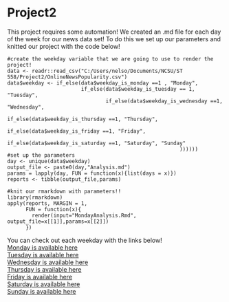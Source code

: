 # Project2
This project requires some automation! We created an .md file for each day of the week for our news data set!
To do this we set up our parameters and knitted our project with the code below!

```{r setpar}    
#create the weekday variable that we are going to use to render the project!    
data <- readr::read_csv("C:/Users/nelso/Documents/NCSU/ST 558/Project2/OnlineNewsPopularity.csv")    
data$weekday <- if_else(data$weekday_is_monday ==1 , "Monday",    
                        if_else(data$weekday_is_tuesday == 1, "Tuesday",    
                                if_else(data$weekday_is_wednesday ==1, "Wednesday",    
                                        if_else(data$weekday_is_thursday ==1, "Thursday",    
                                                if_else(data$weekday_is_friday ==1, "Friday",    
                                                        if_else(data$weekday_is_saturday ==1, "Saturday", "Sunday"    
                                                        ))))))    
#set up the parameters    
day <- unique(data$weekday)    
output_file <- paste0(day,"Analysis.md")    
params = lapply(day, FUN = function(x){list(days = x)})    
reports <- tibble(output_file,params)    

#knit our rmarkdown with parameters!!    
library(rmarkdown)    
apply(reports, MARGIN = 1,    
      FUN = function(x){    
        render(input="MondayAnalysis.Rmd", output_file=x[[1]],params=x[[2]])    
      })    
```    


You can check out each weekday with the links below!    
[Monday is available here](MondayAnalysis.md)    
[Tuesday is available here](TuesdayAnalysis.md)    
[Wednesday is available here](WednesdayAnalysis.md)    
[Thursday is available here](ThursdayAnalysis.md)    
[Friday is available here](FridayAnalysis.md)    
[Saturday is available here](SaturdayAnalysis.md)    
[Sunday is available here](SundayAnalysis.md)    
